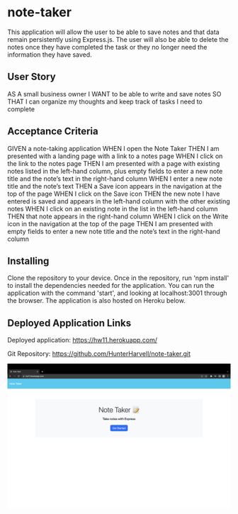 # note-taker
This application will allow the user to be able to save notes and that data remain persistently using Express.js. The user will also be able to delete the notes once they have completed the task or they no longer need the information they have saved. 

## User Story
AS A small business owner
I WANT to be able to write and save notes
SO THAT I can organize my thoughts and keep track of tasks I need to complete

## Acceptance Criteria
GIVEN a note-taking application
WHEN I open the Note Taker
THEN I am presented with a landing page with a link to a notes page
WHEN I click on the link to the notes page
THEN I am presented with a page with existing notes listed in the left-hand column, plus empty fields to enter a new note title and the note’s text in the right-hand column
WHEN I enter a new note title and the note’s text
THEN a Save icon appears in the navigation at the top of the page
WHEN I click on the Save icon
THEN the new note I have entered is saved and appears in the left-hand column with the other existing notes
WHEN I click on an existing note in the list in the left-hand column
THEN that note appears in the right-hand column
WHEN I click on the Write icon in the navigation at the top of the page
THEN I am presented with empty fields to enter a new note title and the note’s text in the right-hand column

## Installing
Clone the repository to your device. Once in the repository, run 'npm install' to install the dependencies needed for the application. You can run the application with the command 'start', and looking at localhost:3001 through the browser. The application is also hosted on Heroku below. 

## Deployed Application Links

Deployed application: https://hw11.herokuapp.com/

Git Repository: https://github.com/HunterHarvell/note-taker.git

![homepage](./public/assets/homepage.png)